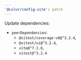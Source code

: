 ```yaml
---
'@culur/config-vite': patch
---
```


Update dependencies:

- `peerDependencies`:
  - `@vitest/coverage-v8@^3.2.4`,
  - `@vitest/ui@^3.2.4`,
  - `vite@^7.1.6`,
  - `vitest@^3.2.4`
